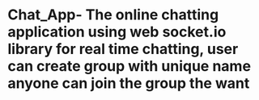 # Chat_App- The online chatting application using web socket.io library for real time chatting, user can create group with unique name anyone can join the group the want
